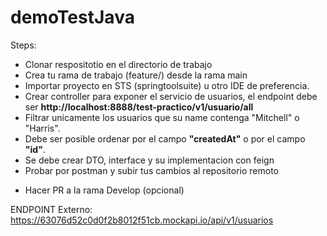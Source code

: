 # demoTestJava

Steps:
* Clonar respositotio en el directorio de trabajo
* Crea tu rama de trabajo (feature/<nombre-participante>) desde la rama main
* Importar proyecto en STS (springtoolsuite) u otro IDE de preferencia.
* Crear controller para exponer el servicio de usuarios, el endpoint debe ser **http://localhost:8888/test-practico/v1/usuario/all**
* Filtrar unicamente los usuarios que su name contenga "Mitchell" o "Harris".
* Debe ser posible ordenar por el campo **"createdAt"** o por el campo **"id"**.
* Se debe crear DTO, interface y su implementacion con feign
* Probar por postman y subir tus cambios al repositorio remoto
+ Hacer PR a la rama Develop (opcional)

ENDPOINT Externo: https://63076d52c0d0f2b8012f51cb.mockapi.io/api/v1/usuarios
